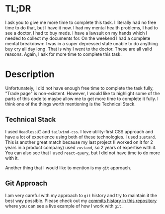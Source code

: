 # TL;DR

I ask you to give me more time to complete this task. I literally had no free time to do that, but I
have it now. I had my mental health problems, I had to see a doctor, I had to buy meds. I have a lawsuit
on my hands which I needed to collect my documents for. On the weekend I had a complete mental breakdown:
I was in a super depressed state unable to do anything buy cry all day long. That is why I went to the doctor.
These are all valid reasons.
Again, I ask for more time to complete this task.

# Description

Unfortunately, I did not have enough free time to complete the task fully, "Trade page" is non-existent.
However, I would like to highlight some of the parts of this code to maybe allow me to get more time to
complete it fully. I think one of the things worth mentioning is the Technical Stack.

## Technical Stack

I used `HeadlessUI` and `tailwind-css`. I love utility-first CSS approach and have a lot
of experience using both of these technologies.
I used `zustand`. This is another great match because my last project (I worked on it for 2
years in a product company) used `zustand`, so 2 years of expertise with it.
You can also see that I used `react-query`, but I did not have time to do more with it.


Another thing that I would like to mention is my `git` approach.

## Git Approach

I am very careful with my approach to `git` history and try to maintain it the best way possible.
Please check out my [commits history in this repository](https://github.com/Niades/coin-mena-test-task/commits/main)
where you can see a live example of how I work with `git`.

